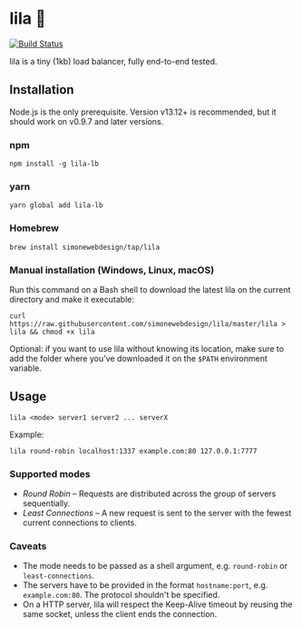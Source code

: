 # lila 🌺

[![Build Status](https://api.travis-ci.org/simonewebdesign/lila.svg?branch=master)](https://travis-ci.org/simonewebdesign/lila)

lila is a tiny (1kb) load balancer, fully end-to-end tested.

## Installation

Node.js is the only prerequisite. Version v13.12+ is recommended, but it should work on v0.9.7 and later versions.

### npm

    npm install -g lila-lb

### yarn

    yarn global add lila-lb

### Homebrew

    brew install simonewebdesign/tap/lila

### Manual installation (Windows, Linux, macOS)

Run this command on a Bash shell to download the latest lila on the current directory and make it executable:

    curl https://raw.githubusercontent.com/simonewebdesign/lila/master/lila > lila && chmod +x lila

Optional: if you want to use lila without knowing its location, make sure to add the folder where you've downloaded it on the `$PATH` environment variable.

## Usage

    lila <mode> server1 server2 ... serverX

Example:

    lila round-robin localhost:1337 example.com:80 127.0.0.1:7777

### Supported modes

- *Round Robin* – Requests are distributed across the group of servers sequentially.
- *Least Connections* – A new request is sent to the server with the fewest current connections to clients.

### Caveats

- The mode needs to be passed as a shell argument, e.g. `round-robin` or `least-connections`.
- The servers have to be provided in the format `hostname:port`, e.g. `example.com:80`. The protocol shouldn't be specified.
- On a HTTP server, lila will respect the Keep-Alive timeout by reusing the same socket, unless the client ends the connection.
